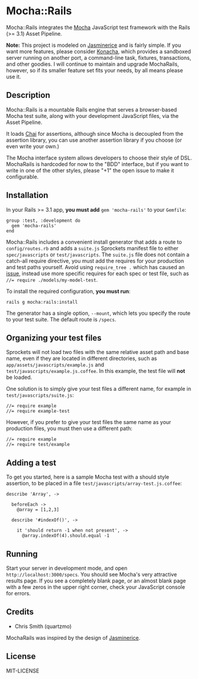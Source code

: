 # Mocha::Rails

Mocha::Rails integrates the [Mocha](http://visionmedia.github.com/mocha/) JavaScript test framework with the Rails (>= 3.1) Asset Pipeline.

**Note:** This project is modeled on [Jasminerice](https://github.com/bradphelan/jasminerice) and is fairly simple. If you want more features, please consider [Konacha](https://github.com/jfirebaugh/konacha), which provides a sandboxed server running on another port, a command-line task, fixtures, transactions, and other goodies. I will continue to maintain and upgrade MochaRails, however, so if its smaller feature set fits your needs, by all means please use it.

## Description

Mocha::Rails is a mountable Rails engine that serves a browser-based Mocha test suite, along with your development JavaScript files, via the Asset Pipeline.

It loads [Chai](http://chaijs.com) for assertions, although since Mocha is decoupled from the assertion library, you can
use another assertion library if you choose (or even write your own.)

The Mocha interface system allows developers to choose their style of DSL. MochaRails is hardcoded for now to the
"BDD" interface, but if you want to write in one of the other styles, please "+1" the open issue to make it configurable.

## Installation

In your Rails >= 3.1 app, **you must add** `gem 'mocha-rails'` to your `Gemfile`:

```
group :test, :development do
  gem 'mocha-rails'
end
```

Mocha::Rails includes a convenient install generator that adds a route to `config/routes.rb` and adds a `suite.js`
Sprockets manifest file to either `spec/javascripts` or `test/javascripts`. The `suite.js` file does not contain a catch-all require
directive, you must add the requires for your production and test paths yourself. Avoid using `require_tree .` which has caused an
[issue](https://github.com/quartzmo/mocha_rails/issues/7), instead use more specific
requires for each spec or test file, such as `//= require ./models/my-model-test`.

To install the required configuration, **you must run**:

```
rails g mocha:rails:install
```

The generator has a single option, `--mount`, which lets you specify the route to your test suite. The default
route is `/specs`.

## Organizing your test files

Sprockets will not load two files with the same relative asset path and base name, even if they are located in different directories, such
as `app/assets/javascripts/example.js` and `test/javascripts/example.js.coffee`. In this example, the test file will
**not** be loaded.

One solution is to simply give your test files a different name, for example in `test/javascripts/suite.js`:

```
//= require example
//= require example-test
```

However, if you prefer to give your test files the same name as your production files, you must then use a different path:

```
//= require example
//= require test/example
```

## Adding a test

To get you started, here is a sample Mocha test with a should style assertion, to be placed in a file
`test/javascripts/array-test.js.coffee`:

```
describe 'Array', ->

  beforeEach ->
    @array = [1,2,3]

  describe '#indexOf()', ->

    it 'should return -1 when not present', ->
      @array.indexOf(4).should.equal -1
```

## Running

Start your server in development mode, and open `http://localhost:3000/specs`. You should see Mocha's very attractive results page. If you
see a completely blank page, or an almost blank page with a few zeros in the upper right corner, check your JavaScript console for errors.

## Credits

* Chris Smith (quartzmo)

MochaRails was inspired by the design of [Jasminerice](https://github.com/bradphelan/jasminerice).

## License

MIT-LICENSE

